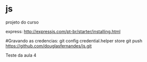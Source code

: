 # js
projeto do curso

express:
http://expressjs.com/pt-br/starter/installing.html

#Gravando as credencias:
git config credential.helper store
git push https://github.com/douglasfernandes/js.git

Teste da aula 4
